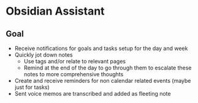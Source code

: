 # Obsidian Assistant
## Goal
- Receive notifications for goals and tasks setup for the day and week
- Quickly jot down notes
    - Use tags and/or relate to relevant pages
    - Remind at the end of the day to go through them to escalate these notes to more comprehensive thoughts
- Create and receive reminders for non calendar related events (maybe just for tasks)
- Sent voice memos are transcribed and added as fleeting note